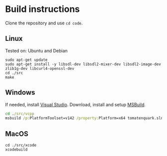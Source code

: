 # Build instructions

Clone the repository and use `cd code`.

## Linux

Tested on: Ubuntu and Debian

```shell
sudo apt-get update
sudo apt-get install -y libsdl-dev libsdl2-mixer-dev libsdl2-image-dev zlib1g-dev libcurl4-openssl-dev
cd ./src
make
```

## Windows

If needed, install [Visual Studio](https://visualstudio.microsoft.com/vs/).
Download, install and setup [MSBuild](https://docs.microsoft.com/en-us/visualstudio/msbuild/msbuild?view=vs-2019).

```bat
cd ./src/vcpp
msbuild /p:PlatformToolset=v142 /property:Platform=x64 tomatenquark.sln
```

## MacOS

```shell
cd ./src/xcode
xcodebuild
```
